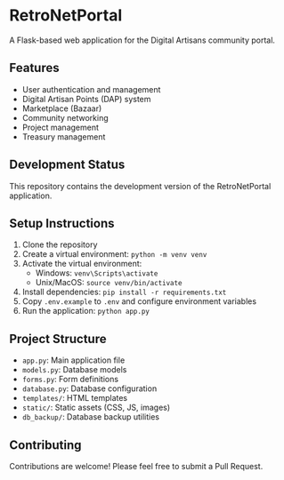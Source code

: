 # RetroNetPortal

A Flask-based web application for the Digital Artisans community portal.

## Features

- User authentication and management
- Digital Artisan Points (DAP) system
- Marketplace (Bazaar)
- Community networking
- Project management
- Treasury management

## Development Status

This repository contains the development version of the RetroNetPortal application.

## Setup Instructions

1. Clone the repository
2. Create a virtual environment: `python -m venv venv`
3. Activate the virtual environment:
   - Windows: `venv\Scripts\activate`
   - Unix/MacOS: `source venv/bin/activate`
4. Install dependencies: `pip install -r requirements.txt`
5. Copy `.env.example` to `.env` and configure environment variables
6. Run the application: `python app.py`

## Project Structure

- `app.py`: Main application file
- `models.py`: Database models
- `forms.py`: Form definitions
- `database.py`: Database configuration
- `templates/`: HTML templates
- `static/`: Static assets (CSS, JS, images)
- `db_backup/`: Database backup utilities

## Contributing

Contributions are welcome! Please feel free to submit a Pull Request.
